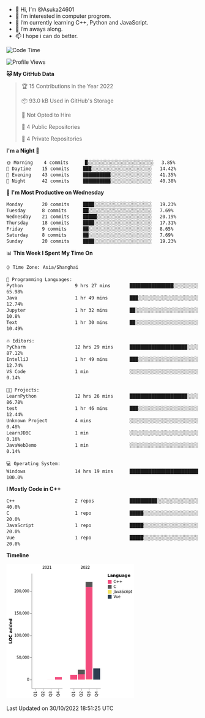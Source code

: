 - 👋 Hi, I’m @Asuka24601
- 👀 I’m interested in computer progrom.
- 🌱 I’m currently learning C++, Python and JavaScript.
- 💞️ I’m aways along.
- 📫 I hope i can do better.

<!--START_SECTION:waka-->
![Code Time](http://img.shields.io/badge/Code%20Time-286%20hrs%2042%20mins-blue)

![Profile Views](http://img.shields.io/badge/Profile%20Views-0-blue)

**🐱 My GitHub Data** 

> 🏆 15 Contributions in the Year 2022
 > 
> 📦 93.0 kB Used in GitHub's Storage 
 > 
> 🚫 Not Opted to Hire
 > 
> 📜 4 Public Repositories 
 > 
> 🔑 4 Private Repositories  
 > 
**I'm a Night 🦉** 

```text
🌞 Morning    4 commits      █░░░░░░░░░░░░░░░░░░░░░░░░   3.85% 
🌆 Daytime    15 commits     ███░░░░░░░░░░░░░░░░░░░░░░   14.42% 
🌃 Evening    43 commits     ██████████░░░░░░░░░░░░░░░   41.35% 
🌙 Night      42 commits     ██████████░░░░░░░░░░░░░░░   40.38%

```
📅 **I'm Most Productive on Wednesday** 

```text
Monday       20 commits     ████░░░░░░░░░░░░░░░░░░░░░   19.23% 
Tuesday      8 commits      ██░░░░░░░░░░░░░░░░░░░░░░░   7.69% 
Wednesday    21 commits     █████░░░░░░░░░░░░░░░░░░░░   20.19% 
Thursday     18 commits     ████░░░░░░░░░░░░░░░░░░░░░   17.31% 
Friday       9 commits      ██░░░░░░░░░░░░░░░░░░░░░░░   8.65% 
Saturday     8 commits      ██░░░░░░░░░░░░░░░░░░░░░░░   7.69% 
Sunday       20 commits     ████░░░░░░░░░░░░░░░░░░░░░   19.23%

```


📊 **This Week I Spent My Time On** 

```text
⌚︎ Time Zone: Asia/Shanghai

💬 Programming Languages: 
Python                   9 hrs 27 mins       ████████████████░░░░░░░░░   65.98% 
Java                     1 hr 49 mins        ███░░░░░░░░░░░░░░░░░░░░░░   12.74% 
Jupyter                  1 hr 32 mins        ██░░░░░░░░░░░░░░░░░░░░░░░   10.8% 
Text                     1 hr 30 mins        ██░░░░░░░░░░░░░░░░░░░░░░░   10.49%

🔥 Editors: 
PyCharm                  12 hrs 29 mins      █████████████████████░░░░   87.12% 
IntelliJ                 1 hr 49 mins        ███░░░░░░░░░░░░░░░░░░░░░░   12.74% 
VS Code                  1 min               ░░░░░░░░░░░░░░░░░░░░░░░░░   0.14%

🐱‍💻 Projects: 
LearnPython              12 hrs 26 mins      █████████████████████░░░░   86.78% 
test                     1 hr 46 mins        ███░░░░░░░░░░░░░░░░░░░░░░   12.44% 
Unknown Project          4 mins              ░░░░░░░░░░░░░░░░░░░░░░░░░   0.48% 
LearnJDBC                1 min               ░░░░░░░░░░░░░░░░░░░░░░░░░   0.16% 
JavaWebDemo              1 min               ░░░░░░░░░░░░░░░░░░░░░░░░░   0.14%

💻 Operating System: 
Windows                  14 hrs 19 mins      █████████████████████████   100.0%

```

**I Mostly Code in C++** 

```text
C++                      2 repos             ██████████░░░░░░░░░░░░░░░   40.0% 
C                        1 repo              █████░░░░░░░░░░░░░░░░░░░░   20.0% 
JavaScript               1 repo              █████░░░░░░░░░░░░░░░░░░░░   20.0% 
Vue                      1 repo              █████░░░░░░░░░░░░░░░░░░░░   20.0%

```


**Timeline**

![Chart not found](https://raw.githubusercontent.com/Asuka24601/Asuka24601/main/charts/bar_graph.png) 


 Last Updated on 30/10/2022 18:51:25 UTC
<!--END_SECTION:waka-->
